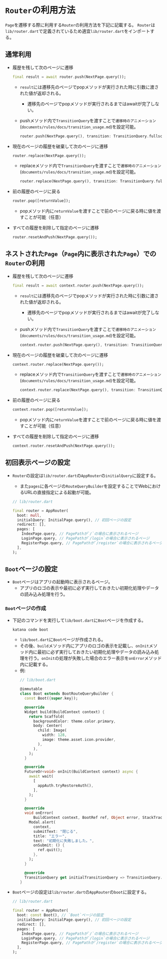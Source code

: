 # `Router`の利用方法

`Page`を遷移する際に利用する`Router`の利用方法を下記に記載する。
`Router`は`lib/router.dart`で定義されているため適宜`lib/router.dart`をインポートする。

## 通常利用

- 履歴を残して次のページに遷移

    ```dart
    final result = await router.push(NextPage.query());
    ```

    - `result`には遷移先のページでpopメソッドが実行された時に引数に渡された値が返却される。
        - 遷移先のページでpopメソッドが実行されるまではawaitが完了しない。
    - pushメソッド内で`TransitionQuery`を渡すことで`遷移時のアニメーション`(`documents/rules/docs/transition_usage.md`)を設定可能。

        ```dart
        router.push(NextPage.query(), transition: TransitionQuery.fullscreen);
        ```

- 現在のページの履歴を破棄して次のページに遷移

    ```dart
    router.replace(NextPage.query());
    ```

    - replaceメソッド内で`TransitionQuery`を渡すことで`遷移時のアニメーション`(`documents/rules/docs/transition_usage.md`)を設定可能。

        ```dart
        router.replace(NextPage.query(), transition: TransitionQuery.fullscreen);
        ```

- 前の履歴のページに戻る

    ```dart
    router.pop([returnValue]);
    ```

    - popメソッド内に`returnValue`を渡すことで前のページに戻る時に値を渡すことが可能（任意）

- すべての履歴を削除して指定のページに遷移

    ```dart
    router.resetAndPush(NextPage.query());
    ```


## ネストされた`Page`（`Page`内に表示された`Page`）での`Router`の利用

- 履歴を残して次のページに遷移

    ```dart
    final result = await context.router.push(NextPage.query());
    ```

    - `result`には遷移先のページでpopメソッドが実行された時に引数に渡された値が返却される。
        - 遷移先のページでpopメソッドが実行されるまではawaitが完了しない。
    - pushメソッド内で`TransitionQuery`を渡すことで`遷移時のアニメーション`(`documents/rules/docs/transition_usage.md`)を設定可能。

        ```dart
        context.router.push(NextPage.query(), transition: TransitionQuery.fullscreen);
        ```

- 現在のページの履歴を破棄して次のページに遷移

    ```dart
    context.router.replace(NextPage.query());
    ```

    - replaceメソッド内で`TransitionQuery`を渡すことで`遷移時のアニメーション`(`documents/rules/docs/transition_usage.md`)を設定可能。

        ```dart
        context.router.replace(NextPage.query(), transition: TransitionQuery.fullscreen);
        ```

- 前の履歴のページに戻る

    ```dart
    context.router.pop([returnValue]);
    ```

    - popメソッド内に`returnValue`を渡すことで前のページに戻る時に値を渡すことが可能（任意）

- すべての履歴を削除して指定のページに遷移

    ```dart
    context.router.resetAndPush(NextPage.query());
    ```

## 初回表示ページの設定

- `Router`の設定は`lib/router.dart`の`AppRouter`の`initialQuery`に設定する。
    - また`pages`に各ページの`RouteQueryBuilder`を設定することでWebにおけるURLの直接指定による起動が可能。
    
    ```dart
    // lib/router.dart

    final router = AppRouter(
      boot: null,
      initialQuery: InitialPage.query(), // 初回ページの設定
      redirect: [],
      pages: [
        IndexPage.query, // PagePathが`/`の場合に表示されるページ
        LoginPage.query, // PagePathが`/login`の場合に表示されるページ
        RegisterPage.query, // PagePathが`/register`の場合に表示されるページ
      ],
    );
    ```

## `Boot`ページの設定

- `Boot`ページはアプリの起動時に表示されるページ。
    - アプリのロゴの表示や最初に必ず実行しておきたい初期化処理やデータの読み込み処理を行う。

### `Boot`ページの作成

- 下記のコマンドを実行して`lib/boot.dart`に`Boot`ページを作成する。

    ```bash
    katana code boot
    ```

    - `lib/boot.dart`に`Boot`ページが作成される。
    - その後、`build`メソッド内にアプリのロゴの表示を記載し、`onInit`メソッド内に最初に必ず実行しておきたい初期化処理やデータの読み込み処理を行う。`onInit`の処理が失敗した場合のエラー表示を`onError`メソッド内に記載する。
    - 例:
        ```dart
        // lib/boot.dart

        @immutable
        class Boot extends BootRouteQueryBuilder {
          const Boot({super.key});

          @override
          Widget build(BuildContext context) {
            return Scaffold(
              backgroundColor: theme.color.primary,
              body: Center(
                child: Image(
                  width: 128,
                  image: theme.asset.icon.provider,
                ),
              ),
            );
          }

          @override
          FutureOr<void> onInit(BuildContext context) async {
            await wait(
              [
                appAuth.tryRestoreAuth(),
              ],
            );
          }

          @override
          void onError(
              BuildContext context, BootRef ref, Object error, StackTrace stackTrace) {
            Modal.alert(
              context,
              submitText: "閉じる",
              title: "エラー",
              text: "初期化に失敗しました。",
              onSubmit: () {
                ref.quit();
              },
            );
          }

          @override
          TransitionQuery get initialTransitionQuery => TransitionQuery.fade;
        }
        ```

- `Boot`ページの設定は`lib/router.dart`の`AppRouter`の`boot`に設定する。

    ```dart
    // lib/router.dart

    final router = AppRouter(
      boot: const Boot(), // `Boot`ページの設定
      initialQuery: InitialPage.query(), // 初回ページの設定
      redirect: [],
      pages: [
        IndexPage.query, // PagePathが`/`の場合に表示されるページ
        LoginPage.query, // PagePathが`/login`の場合に表示されるページ
        RegisterPage.query, // PagePathが`/register`の場合に表示されるページ
      ],
    );
    ```

